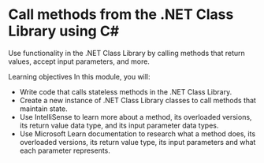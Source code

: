 # Call methods from the .NET Class Library using C#

Use functionality in the .NET Class Library by calling methods that return values, accept input parameters, and more.

Learning objectives
In this module, you will:

- Write code that calls stateless methods in the .NET Class Library.
- Create a new instance of .NET Class Library classes to call methods that maintain state.
- Use IntelliSense to learn more about a method, its overloaded versions, its return value data type, and its input parameter data types.
- Use Microsoft Learn documentation to research what a method does, its overloaded versions, its return value type, its input parameters and what each parameter represents.